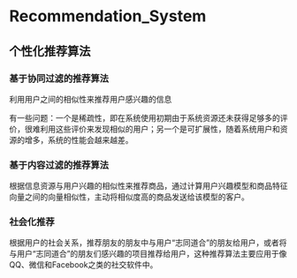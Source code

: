 # Recommendation\_System

## 个性化推荐算法

### 基于协同过滤的推荐算法

利用用户之间的相似性来推荐用户感兴趣的信息

有一些问题：一个是稀疏性，即在系统使用初期由于系统资源还未获得足够多的评价，很难利用这些评价来发现相似的用户；另一个是可扩展性，随着系统用户和资源的增多，系统的性能会越来越差。

### 基于内容过滤的推荐算法

根据信息资源与用户兴趣的相似性来推荐商品，通过计算用户兴趣模型和商品特征向量之间的向量相似性，主动将相似度高的商品发送给该模型的客户。

### 社会化推荐

根据用户的社会关系，推荐朋友的朋友中与用户“志同道合”的朋友给用户，或者将与用户“志同道合”的朋友们感兴趣的项目推荐给用户，这种推荐算法主要应用于像QQ、微信和Facebook之类的社交软件中。
